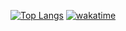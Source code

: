 [![Top Langs](https://github-readme-stats.vercel.app/api/top-langs/?username=AkkaRin11&layout=compact)](https://github.com/anuraghazra/github-readme-stats)
[![wakatime](https://wakatime.com/badge/user/018ebf56-d79e-46df-ba84-5419ec3e0218.svg)](https://wakatime.com/@018ebf56-d79e-46df-ba84-5419ec3e0218)
